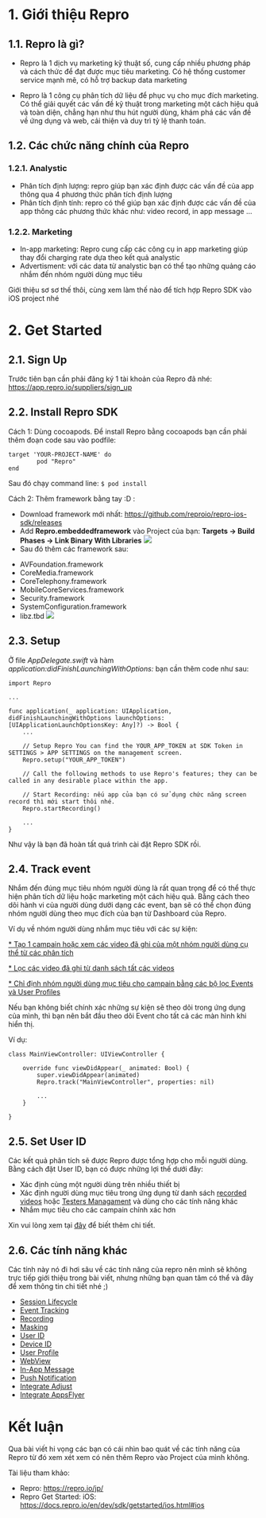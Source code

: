 # 1. Giới thiệu Repro
## 1.1. Repro là gì?
- Repro là 1 dịch vụ marketing kỹ thuật số, cung cấp nhiều phương pháp và cách thức để đạt được mục tiêu marketing. Có hệ thống customer service mạnh mẽ, có hỗ trợ backup data marketing

- Repro là 1 công cụ phân tích dữ liệu để phục vụ cho mục đích marketing. Có thể giải quyết các vấn đề kỹ thuật trong marketing một cách hiệu quả và toàn diện, chẳng hạn như thu hút người dùng, khám phá các vấn đề về ứng dụng và web, cải thiện và duy trì tỷ lệ thanh toán.

## 1.2. Các chức năng chính của Repro
### 1.2.1. Analystic
- Phân tích định lượng: repro giúp bạn xác định được các vấn đề của app thông qua 4 phương thức phân tích định lượng
- Phân tích định tính: repro có thể giúp bạn xác định được các vấn đề của app thông các phương thức khác như: video record, in app message ...

### 1.2.2. Marketing
- In-app marketing: Repro cung cấp các công cụ in app marketing giúp thay đổi charging rate dựa theo kết quả analystic
- Advertisment: với các data từ analystic bạn có thể tạo những quảng cáo nhắm đến nhóm người dùng mục tiêu

Giới thiệu sơ sơ thế thôi, cùng xem làm thế nào để tích hợp Repro SDK vào iOS project nhé

# 2. Get Started
## 2.1. Sign Up 
Trước tiên bạn cần phải đăng ký 1 tài khoản của Repro đã nhé: https://app.repro.io/suppliers/sign_up

## 2.2. Install Repro SDK
Cách 1: Dùng cocoapods. Để install Repro bằng cocoapods bạn cần phải thêm đoạn code sau vào podfile:
```
target 'YOUR-PROJECT-NAME' do
        pod "Repro"
end
```
Sau đó chạy command line: `$ pod install`

Cách 2: Thêm framework bằng tay :D :
- Download framework mới nhất: https://github.com/reproio/repro-ios-sdk/releases
- Add **Repro.embeddedframework** vào Project của bạn: **Targets -> Build Phases -> Link Binary With Libraries**
![](https://images.viblo.asia/f1c9c426-231f-4428-b666-d7c69818a983.png)
- Sau đó thêm các framework sau:
* AVFoundation.framework
* CoreMedia.framework
* CoreTelephony.framework
* MobileCoreServices.framework
* Security.framework
* SystemConfiguration.framework
* libz.tbd
![](https://images.viblo.asia/07fbed13-a59c-455a-8a7d-cfcc1916f805.png)

## 2.3. Setup
Ở file *AppDelegate.swift* và hàm *application:didFinishLaunchingWithOptions:*  bạn cần thêm code như sau:

```
import Repro

...

func application(_ application: UIApplication, didFinishLaunchingWithOptions launchOptions: [UIApplicationLaunchOptionsKey: Any]?) -> Bool {
    ...

    // Setup Repro You can find the YOUR_APP_TOKEN at SDK Token in SETTINGS > APP SETTINGS on the management screen.
    Repro.setup("YOUR_APP_TOKEN")

    // Call the following methods to use Repro's features; they can be called in any desirable place within the app.

    // Start Recording: nếu app của bạn có sử dụng chức năng screen record thì mới start thôi nhé.
    Repro.startRecording()

    ...
}
```

Như vậy là bạn đã hoàn tất quá trình cài đặt Repro SDK rồi.


## 2.4. Track event

Nhắm đến đúng mục tiêu nhóm người dùng là rất quan trọng để có thể thực hiện phân tích dữ liệu hoặc marketing một cách hiệu quả. Bằng cách theo dõi hành vi của người dùng dưới dạng các event, bạn sẽ có thể chọn đúng nhóm người dùng theo mục đích của bạn từ Dashboard của Repro.

Ví dụ về nhóm người dùng nhắm mục tiêu với các sự kiện:

[* Tạo 1 campain hoặc xem các video đã ghi của một nhóm người dùng cụ thể từ các phân tích](https://docs.repro.io/en/dashboard/analytics/target-from-analytics.html)

[* Lọc các video đã ghi từ danh sách tất các videos](https://docs.repro.io/en/dashboard/movie/screen-recording.html)

[* Chỉ định nhóm người dùng mục tiêu cho campain bằng các bộ lọc Events và User Profiles](https://docs.repro.io/en/dashboard/campaign/target.html)

Nếu bạn không biết chính xác những sự kiện sẽ theo dõi trong ứng dụng của mình, thì bạn nên bắt đầu theo dõi Event cho tất cả các màn hình khi hiển thị.

Ví dụ:
```
class MainViewController: UIViewController {

    override func viewDidAppear(_ animated: Bool) {
        super.viewDidAppear(animated)
        Repro.track("MainViewController", properties: nil)

        ...
    }
   
}
```


## 2.5. Set User ID

Các kết quả phân tích sẽ được Repro được tổng hợp cho mỗi người dùng. Bằng cách đặt User ID, bạn có được những lợi thế dưới đây:

* Xác định cùng một người dùng trên nhiều thiết bị
* Xác định người dùng mục tiêu trong ứng dụng từ danh sách [recorded videos](https://docs.repro.io/en/dashboard/movie/screen-recording.html) hoặc [Testers Managament](https://docs.repro.io/en/dashboard/campaign/testers-management.html) và dùng cho các tính năng khác
* Nhắm mục tiêu cho các campain chính xác hơn

Xin vui lòng xem tại [đây](https://docs.repro.io/en/dev/sdk/user-id.html) để biết thêm chi tiết.

## 2.6. Các tính năng khác

Các tính này nó đi hơi sâu về các tính năng của repro nên mình sẽ không trực tiếp giới thiệu trong bài viết, nhưng những bạn quan tâm có thể và đây để xem thông tin chi tiết nhé ;)

* [Session Lifecycle](https://docs.repro.io/en/dev/sdk/session.html)
* [Event Tracking](https://docs.repro.io/en/dev/sdk/tracking.html)
* [Recording](https://docs.repro.io/en/dev/sdk/recording.html)
* [Masking](https://docs.repro.io/en/dev/sdk/masking.html)
* [User ID](https://docs.repro.io/en/dev/sdk/user-id.html)
* [Device ID](https://docs.repro.io/en/dev/sdk/device-id.html)
* [User Profile](https://docs.repro.io/en/dev/sdk/user-profile.html)
* [WebView](https://docs.repro.io/en/dev/sdk/webview.html)
* [In-App Message](https://docs.repro.io/en/dev/sdk/in-app-message.html)
* [Push Notification](https://docs.repro.io/en/dev/sdk/push-notification/index.html)
* [Integrate Adjust](https://docs.repro.io/en/dev/sdk/integrate-adjust.html)
* [Integrate AppsFlyer](https://docs.repro.io/en/dev/sdk/integrate-appsflyer.html)

# Kết luận
Qua bài viết hi vọng các bạn có cái nhìn bao quát về các tính năng của Repro từ đó xem xét xem có nên thêm Repro vào Project của mình không.


Tài liệu tham khảo:
- Repro: https://repro.io/jp/
- Repro Get Started: iOS: https://docs.repro.io/en/dev/sdk/getstarted/ios.html#ios